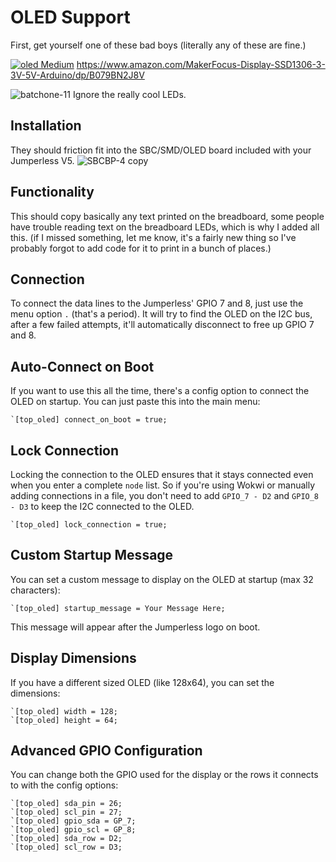 # OLED Support

First, get yourself one of these bad boys (literally any of these are fine.)

[![oled Medium](https://github.com/user-attachments/assets/9b7c6957-3b5f-4296-a0ca-1a5517a1b83b)](https://www.amazon.com/dp/B0CDWQ2RWY/)
https://www.amazon.com/MakerFocus-Display-SSD1306-3-3V-5V-Arduino/dp/B079BN2J8V

![batchone-11](https://github.com/user-attachments/assets/26cc687d-6ebb-40b7-9b72-7eada7a5258c)
Ignore the really cool LEDs.

## Installation

They should friction fit into the SBC/SMD/OLED board included with your Jumperless V5.
![SBCBP-4 copy](https://github.com/user-attachments/assets/43232b06-380d-4e18-9aab-924e45790740)

## Functionality

This should copy basically any text printed on the breadboard, some people have trouble reading text on the breadboard LEDs, which is why I added all this. (if I missed something, let me know, it's a fairly new thing so I've probably forgot to add code for it to print in a bunch of places.)

## Connection

To connect the data lines to the Jumperless' GPIO 7 and 8, just use the menu option `.` (that's a period). It will try to find the OLED on the I2C bus, after a few failed attempts, it'll automatically disconnect to free up GPIO 7 and 8. 

## Auto-Connect on Boot

If you want to use this all the time, there's a config option to connect the OLED on startup. You can just paste this into the main menu:
```
`[top_oled] connect_on_boot = true;
``` 

## Lock Connection

Locking the connection to the OLED ensures that it stays connected even when you enter a complete `node` list. So if you're using Wokwi or manually adding connections in a file, you don't need to add `GPIO_7 - D2` and `GPIO_8 - D3` to keep the I2C connected to the OLED.

```
`[top_oled] lock_connection = true;
```
 
  
## Custom Startup Message

You can set a custom message to display on the OLED at startup (max 32 characters):

```jython
`[top_oled] startup_message = Your Message Here;
```

This message will appear after the Jumperless logo on boot.

## Display Dimensions

If you have a different sized OLED (like 128x64), you can set the dimensions:

```jython
`[top_oled] width = 128;
`[top_oled] height = 64;
```

## Advanced GPIO Configuration

You can change both the GPIO used for the display or the rows it connects to with the config options:

```jython
`[top_oled] sda_pin = 26;
`[top_oled] scl_pin = 27;
`[top_oled] gpio_sda = GP_7;
`[top_oled] gpio_scl = GP_8;
`[top_oled] sda_row = D2;
`[top_oled] scl_row = D3;
```